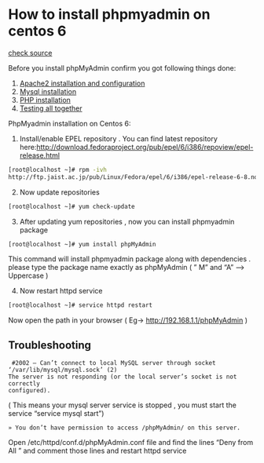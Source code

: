 How to install phpmyadmin on centos 6
===

[check source](http://www.krizna.com/centos/)

Before you install phpMyAdmin confirm you got following things done:

1. [Apache2 installation and configuration][1]
2. [Mysql installation][2]
3. [PHP installation][3]
4. [Testing all together][4]

[1]: http://www.krizna.com/centos/installing-apache2-mysql-server-php-centos-6-lamp/#apache
[2]: http://www.krizna.com/centos/installing-apache2-mysql-server-php-centos-6-lamp/#mysql
[3]: http://www.krizna.com/centos/installing-apache2-mysql-server-php-centos-6-lamp/#php
[4]: http://www.krizna.com/centos/installing-apache2-mysql-server-php-centos-6-lamp/#testing

PhpMyadmin installation on Centos 6:

1. Install/enable EPEL repository . You can find latest repository here:<http://download.fedoraproject.org/pub/epel/6/i386/repoview/epel-release.html> 

```bash
[root@localhost ~]# rpm -ivh
http://ftp.jaist.ac.jp/pub/Linux/Fedora/epel/6/i386/epel-release-6-8.noarch.rpm
```

2.  Now update repositories

```bash
[root@localhost ~]# yum check-update
```

3. After updating yum repositories , now you can install phpmyadmin
package

```bash
[root@localhost ~]# yum install phpMyAdmin
```

This command will install phpmyadmin package along with dependencies . please type the package name exactly as phpMyAdmin ( ” M” and “A” –> Uppercase )

4. Now restart httpd service

```bash
[root@localhost ~]# service httpd restart
```

Now open the path in your browser ( Eg->  http://192.168.1.1/phpMyAdmin ) 

## Troubleshooting

```
 #2002 – Can’t connect to local MySQL server through socket
‘/var/lib/mysql/mysql.sock’ (2)
The server is not responding (or the local server’s socket is not correctly
configured).
```

( This means your mysql server service is stopped , you must start the service “service mysql start”)


```
» You don’t have permission to access /phpMyAdmin/ on this server.
```

Open /etc/httpd/conf.d/phpMyAdmin.conf file and find the lines “Deny from All ”
and comment those lines and restart httpd service







